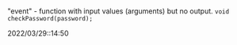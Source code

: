 # 
"event" - function with input values (arguments) but no output.
`void checkPassword(password);`


2022/03/29::14:50